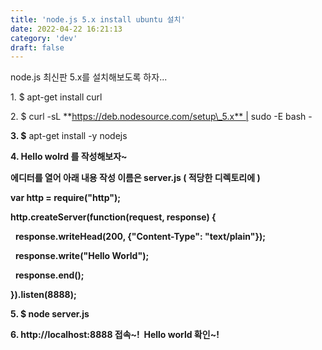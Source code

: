 ```yaml
---
title: 'node.js 5.x install ubuntu 설치'
date: 2022-04-22 16:21:13
category: 'dev'
draft: false
---
```


node.js 최신판 5.x를 설치해보도록 하자...

  

1\. $ apt-get install curl

  

2\. $ curl -sL **https://deb.nodesource.com/setup\_5.x** | sudo -E bash -

  

**3\. $** apt-get install -y nodejs

  

**4\. Hello wolrd 를 작성해보자~** 

**에디터를 열어 아래 내용 작성 이름은 server.js ( 적당한 디렉토리에 )** 

**var http = require("http");**

**http.createServer(function(request, response) {**

  **response.writeHead(200, {"Content-Type": "text/plain"});**

  **response.write("Hello World");**

  **response.end();**

**}).listen(8888);**

**5\. $ node server.js**

**6\. http://localhost:8888 접속~!  Hello world 확인~!**
